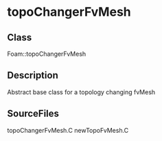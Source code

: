 # topoChangerFvMesh 
## Class
Foam::topoChangerFvMesh

## Description
Abstract base class for a topology changing fvMesh

## SourceFiles
topoChangerFvMesh.C
newTopoFvMesh.C


